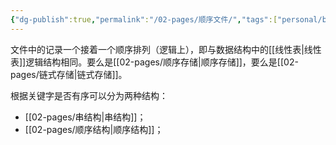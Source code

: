 ```yaml
---
{"dg-publish":true,"permalink":"/02-pages/顺序文件/","tags":["personal/blog","os/file"]}
---
```


文件中的记录一个接着一个顺序排列（逻辑上），即与数据结构中的[[线性表\|线性表]]逻辑结构相同。要么是[[02-pages/顺序存储\|顺序存储]]，要么是[[02-pages/链式存储\|链式存储]]。

根据关键字是否有序可以分为两种结构：
 - [[02-pages/串结构\|串结构]]；
 - [[02-pages/顺序结构\|顺序结构]]；

